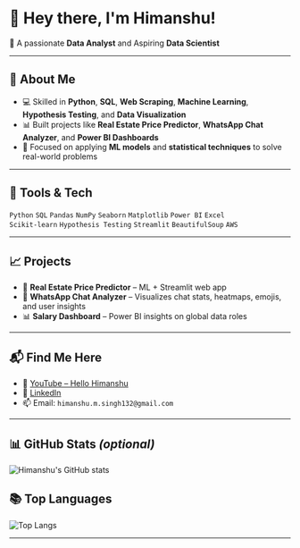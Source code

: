# 👋 Hey there, I'm Himanshu!

🎯 A passionate **Data Analyst** and Aspiring **Data Scientist**


---

## 🚀 About Me
- 💻 Skilled in **Python**, **SQL**, **Web Scraping**, **Machine Learning**, **Hypothesis Testing**, and **Data Visualization**
- 📊 Built projects like **Real Estate Price Predictor**, **WhatsApp Chat Analyzer**, and **Power BI Dashboards**
- 🤖 Focused on applying **ML models** and **statistical techniques** to solve real-world problems

---

## 🔧 Tools & Tech
`Python` `SQL` `Pandas` `NumPy` `Seaborn` `Matplotlib` `Power BI` `Excel`  
`Scikit-learn` `Hypothesis Testing`  `Streamlit` `BeautifulSoup` `AWS`

---

## 📈 Projects
- 💸 **Real Estate Price Predictor** – ML + Streamlit web app  
- 💬 **WhatsApp Chat Analyzer** – Visualizes chat stats, heatmaps, emojis, and user insights  
- 📊 **Salary Dashboard** – Power BI insights on global data roles

---

## 📬 Find Me Here
- 🔗 [YouTube – Hello Himanshu](https://youtube.com/@HelloHimanshu)
- 💼 [LinkedIn](https://linkedin.com/in/your-link)
- 📫 Email: `himanshu.m.singh132@gmail.com`

---

## 📊 GitHub Stats _(optional)_
![Himanshu's GitHub stats](https://github-readme-stats.vercel.app/api?username=1262-create&show_icons=true&theme=default)

## 📚 Top Languages
![Top Langs](https://github-readme-stats.vercel.app/api/top-langs/?username=your-username&layout=compact&theme=default)


---

